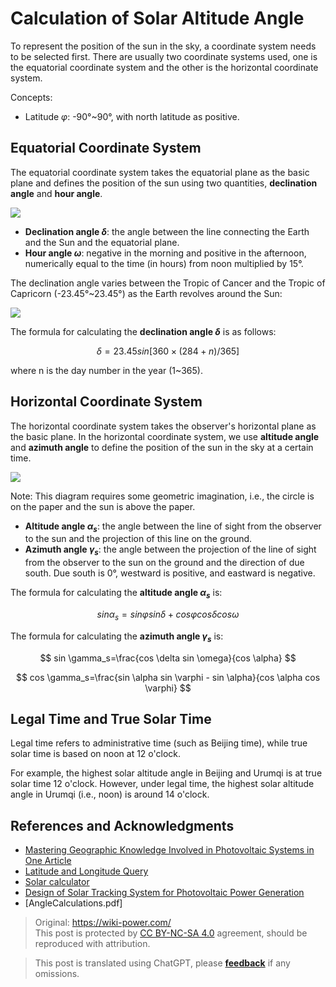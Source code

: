 # Calculation of Solar Altitude Angle

To represent the position of the sun in the sky, a coordinate system needs to be selected first. There are usually two coordinate systems used, one is the equatorial coordinate system and the other is the horizontal coordinate system.

Concepts:

- Latitude $\varphi$: -90°~90°, with north latitude as positive.

## Equatorial Coordinate System

The equatorial coordinate system takes the equatorial plane as the basic plane and defines the position of the sun using two quantities, **declination angle** and **hour angle**.

![](https://img.wiki-power.com/d/wiki-media/img/20220302221638.png)

- **Declination angle $\delta$**: the angle between the line connecting the Earth and the Sun and the equatorial plane.
- **Hour angle $\omega$**: negative in the morning and positive in the afternoon, numerically equal to the time (in hours) from noon multiplied by 15°.

The declination angle varies between the Tropic of Cancer and the Tropic of Capricorn (-23.45°~23.45°) as the Earth revolves around the Sun:

![](https://img.wiki-power.com/d/wiki-media/img/20220302222024.png)

The formula for calculating the **declination angle $\delta$** is as follows:

$$
\delta =23.45sin[360×(284+n)/365]
$$

where n is the day number in the year (1~365).

## Horizontal Coordinate System

The horizontal coordinate system takes the observer's horizontal plane as the basic plane. In the horizontal coordinate system, we use **altitude angle** and **azimuth angle** to define the position of the sun in the sky at a certain time.

![](https://img.wiki-power.com/d/wiki-media/img/20220302222855.png)

Note: This diagram requires some geometric imagination, i.e., the circle is on the paper and the sun is above the paper.

- **Altitude angle $\alpha_s$**: the angle between the line of sight from the observer to the sun and the projection of this line on the ground.
- **Azimuth angle $\gamma_s$**: the angle between the projection of the line of sight from the observer to the sun on the ground and the direction of due south. Due south is 0°, westward is positive, and eastward is negative.

The formula for calculating the **altitude angle $\alpha_s$** is:

$$
sin \alpha_s =sin \varphi sin \delta+cos \varphi cos\delta cos \omega
$$

The formula for calculating the **azimuth angle $\gamma_s$** is:

$$
sin \gamma_s=\frac{cos \delta sin \omega}{cos \alpha}
$$

$$
cos \gamma_s=\frac{sin \alpha sin \varphi - sin \alpha}{cos \alpha cos \varphi}
$$

## Legal Time and True Solar Time

Legal time refers to administrative time (such as Beijing time), while true solar time is based on noon at 12 o'clock.

For example, the highest solar altitude angle in Beijing and Urumqi is at true solar time 12 o'clock. However, under legal time, the highest solar altitude angle in Urumqi (i.e., noon) is around 14 o'clock.

## References and Acknowledgments

- [Mastering Geographic Knowledge Involved in Photovoltaic Systems in One Article](https://mp.weixin.qq.com/s/65Pi-s68-NaP2Qi3Ia3wdA)
- [Latitude and Longitude Query](https://jingweidu.bmcx.com/)
- [Solar calculator](https://github.com/asheshwor/solar-calculator)
- [Design of Solar Tracking System for Photovoltaic Power Generation](http://www.360doc.com/content/18/0703/13/7941214_767348251.shtml)
- [AngleCalculations.pdf]

> Original: <https://wiki-power.com/>  
> This post is protected by [CC BY-NC-SA 4.0](https://creativecommons.org/licenses/by/4.0/deed.en) agreement, should be reproduced with attribution.

> This post is translated using ChatGPT, please [**feedback**](https://github.com/linyuxuanlin/Wiki_MkDocs/issues/new) if any omissions.
